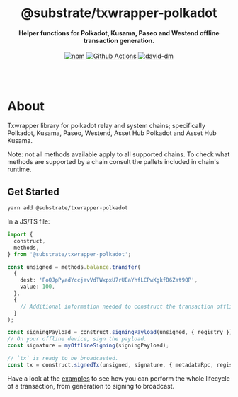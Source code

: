 <br /><br />

<h1 align="center">@substrate/txwrapper-polkadot</h1>
<h4 align="center">Helper functions for Polkadot, Kusama, Paseo and Westend offline transaction generation.</h4>

<p align="center">
  <a href="https://www.npmjs.com/package/@substrate/txwrapper-polkadot">
    <img alt="npm" src="https://img.shields.io/npm/v/@substrate/txwrapper-polkadot.svg" />
  </a>
  <a href="https://github.com/paritytech/txwrapper-core/actions">
    <img alt="Github Actions" src="https://github.com/paritytech/txwrapper-core/workflows/pr/badge.svg" />
  </a>
  <a href="https://david-dm.org/paritytech/txwrapper-core">
    <img alt="david-dm" src="https://img.shields.io/david/paritytech/txwrapper-core.svg" />
  </a>
</p>

<br /><br />

# About

Txwrapper library for polkadot relay and system chains; specifically Polkadot, Kusama, Paseo, Westend, Asset Hub Polkadot and Asset Hub Kusama.

Note: not all methods available apply to all supported chains. To check what methods are supported by a chain consult the pallets included in chain's runtime.


## Get Started

```bash
yarn add @substrate/txwrapper-polkadot
```

In a JS/TS file:

```typescript
import {
  construct,
  methods,
} from '@substrate/txwrapper-polkadot';

const unsigned = methods.balance.transfer(
  {
    dest: 'FoQJpPyadYccjavVdTWxpxU7rUEaYhfLCPwXgkfD6Zat9QP',
    value: 100,
  },
  {
    // Additional information needed to construct the transaction offline.
  }
);

const signingPayload = construct.signingPayload(unsigned, { registry });
// On your offline device, sign the payload.
const signature = myOfflineSigning(signingPayload);

// `tx` is ready to be broadcasted.
const tx = construct.signedTx(unsigned, signature, { metadataRpc, registry });
```

Have a look at the [examples](/packages/txwrapper-examples/README.md) to see how you can perform the whole lifecycle of a transaction, from generation to signing to broadcast.
